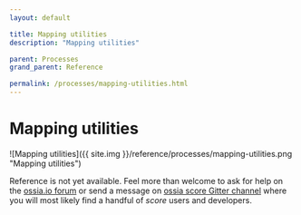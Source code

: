 ```yaml
---
layout: default

title: Mapping utilities
description: "Mapping utilities"

parent: Processes
grand_parent: Reference

permalink: /processes/mapping-utilities.html
---
```

# Mapping utilities

![Mapping utilities]({{ site.img }}/reference/processes/mapping-utilities.png "Mapping utilities") 

Reference is not yet available. Feel more than welcome to ask for help on the [ossia.io forum](https://forum.ossia.io) or send a message on [ossia score Gitter channel](https://gitter.im/ossia/score) where you will most likely find a handful of *score* users and developers.